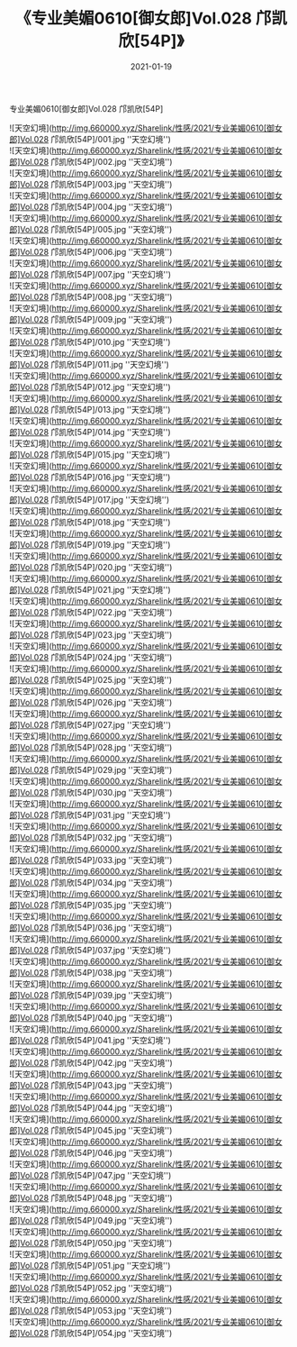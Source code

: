 ﻿---
layout: post
title:  《专业美媚0610[御女郎]Vol.028 邝凯欣[54P]》
date:   2021-01-19
img: http://img.660000.xyz/Sharelink/性感/2021/专业美媚0610[御女郎]Vol.028 邝凯欣[54P]/000.jpg
categories: [美女, 性感, 泳衣]
---

专业美媚0610[御女郎]Vol.028 邝凯欣[54P]



![天空幻境](http://img.660000.xyz/Sharelink/性感/2021/专业美媚0610[御女郎]Vol.028 邝凯欣[54P]/001.jpg ''天空幻境'') <br>
![天空幻境](http://img.660000.xyz/Sharelink/性感/2021/专业美媚0610[御女郎]Vol.028 邝凯欣[54P]/002.jpg ''天空幻境'') <br>
![天空幻境](http://img.660000.xyz/Sharelink/性感/2021/专业美媚0610[御女郎]Vol.028 邝凯欣[54P]/003.jpg ''天空幻境'') <br>
![天空幻境](http://img.660000.xyz/Sharelink/性感/2021/专业美媚0610[御女郎]Vol.028 邝凯欣[54P]/004.jpg ''天空幻境'') <br>
![天空幻境](http://img.660000.xyz/Sharelink/性感/2021/专业美媚0610[御女郎]Vol.028 邝凯欣[54P]/005.jpg ''天空幻境'') <br>
![天空幻境](http://img.660000.xyz/Sharelink/性感/2021/专业美媚0610[御女郎]Vol.028 邝凯欣[54P]/006.jpg ''天空幻境'') <br>
![天空幻境](http://img.660000.xyz/Sharelink/性感/2021/专业美媚0610[御女郎]Vol.028 邝凯欣[54P]/007.jpg ''天空幻境'') <br>
![天空幻境](http://img.660000.xyz/Sharelink/性感/2021/专业美媚0610[御女郎]Vol.028 邝凯欣[54P]/008.jpg ''天空幻境'') <br>
![天空幻境](http://img.660000.xyz/Sharelink/性感/2021/专业美媚0610[御女郎]Vol.028 邝凯欣[54P]/009.jpg ''天空幻境'') <br>
![天空幻境](http://img.660000.xyz/Sharelink/性感/2021/专业美媚0610[御女郎]Vol.028 邝凯欣[54P]/010.jpg ''天空幻境'') <br>
![天空幻境](http://img.660000.xyz/Sharelink/性感/2021/专业美媚0610[御女郎]Vol.028 邝凯欣[54P]/011.jpg ''天空幻境'') <br>
![天空幻境](http://img.660000.xyz/Sharelink/性感/2021/专业美媚0610[御女郎]Vol.028 邝凯欣[54P]/012.jpg ''天空幻境'') <br>
![天空幻境](http://img.660000.xyz/Sharelink/性感/2021/专业美媚0610[御女郎]Vol.028 邝凯欣[54P]/013.jpg ''天空幻境'') <br>
![天空幻境](http://img.660000.xyz/Sharelink/性感/2021/专业美媚0610[御女郎]Vol.028 邝凯欣[54P]/014.jpg ''天空幻境'') <br>
![天空幻境](http://img.660000.xyz/Sharelink/性感/2021/专业美媚0610[御女郎]Vol.028 邝凯欣[54P]/015.jpg ''天空幻境'') <br>
![天空幻境](http://img.660000.xyz/Sharelink/性感/2021/专业美媚0610[御女郎]Vol.028 邝凯欣[54P]/016.jpg ''天空幻境'') <br>
![天空幻境](http://img.660000.xyz/Sharelink/性感/2021/专业美媚0610[御女郎]Vol.028 邝凯欣[54P]/017.jpg ''天空幻境'') <br>
![天空幻境](http://img.660000.xyz/Sharelink/性感/2021/专业美媚0610[御女郎]Vol.028 邝凯欣[54P]/018.jpg ''天空幻境'') <br>
![天空幻境](http://img.660000.xyz/Sharelink/性感/2021/专业美媚0610[御女郎]Vol.028 邝凯欣[54P]/019.jpg ''天空幻境'') <br>
![天空幻境](http://img.660000.xyz/Sharelink/性感/2021/专业美媚0610[御女郎]Vol.028 邝凯欣[54P]/020.jpg ''天空幻境'') <br>
![天空幻境](http://img.660000.xyz/Sharelink/性感/2021/专业美媚0610[御女郎]Vol.028 邝凯欣[54P]/021.jpg ''天空幻境'') <br>
![天空幻境](http://img.660000.xyz/Sharelink/性感/2021/专业美媚0610[御女郎]Vol.028 邝凯欣[54P]/022.jpg ''天空幻境'') <br>
![天空幻境](http://img.660000.xyz/Sharelink/性感/2021/专业美媚0610[御女郎]Vol.028 邝凯欣[54P]/023.jpg ''天空幻境'') <br>
![天空幻境](http://img.660000.xyz/Sharelink/性感/2021/专业美媚0610[御女郎]Vol.028 邝凯欣[54P]/024.jpg ''天空幻境'') <br>
![天空幻境](http://img.660000.xyz/Sharelink/性感/2021/专业美媚0610[御女郎]Vol.028 邝凯欣[54P]/025.jpg ''天空幻境'') <br>
![天空幻境](http://img.660000.xyz/Sharelink/性感/2021/专业美媚0610[御女郎]Vol.028 邝凯欣[54P]/026.jpg ''天空幻境'') <br>
![天空幻境](http://img.660000.xyz/Sharelink/性感/2021/专业美媚0610[御女郎]Vol.028 邝凯欣[54P]/027.jpg ''天空幻境'') <br>
![天空幻境](http://img.660000.xyz/Sharelink/性感/2021/专业美媚0610[御女郎]Vol.028 邝凯欣[54P]/028.jpg ''天空幻境'') <br>
![天空幻境](http://img.660000.xyz/Sharelink/性感/2021/专业美媚0610[御女郎]Vol.028 邝凯欣[54P]/029.jpg ''天空幻境'') <br>
![天空幻境](http://img.660000.xyz/Sharelink/性感/2021/专业美媚0610[御女郎]Vol.028 邝凯欣[54P]/030.jpg ''天空幻境'') <br>
![天空幻境](http://img.660000.xyz/Sharelink/性感/2021/专业美媚0610[御女郎]Vol.028 邝凯欣[54P]/031.jpg ''天空幻境'') <br>
![天空幻境](http://img.660000.xyz/Sharelink/性感/2021/专业美媚0610[御女郎]Vol.028 邝凯欣[54P]/032.jpg ''天空幻境'') <br>
![天空幻境](http://img.660000.xyz/Sharelink/性感/2021/专业美媚0610[御女郎]Vol.028 邝凯欣[54P]/033.jpg ''天空幻境'') <br>
![天空幻境](http://img.660000.xyz/Sharelink/性感/2021/专业美媚0610[御女郎]Vol.028 邝凯欣[54P]/034.jpg ''天空幻境'') <br>
![天空幻境](http://img.660000.xyz/Sharelink/性感/2021/专业美媚0610[御女郎]Vol.028 邝凯欣[54P]/035.jpg ''天空幻境'') <br>
![天空幻境](http://img.660000.xyz/Sharelink/性感/2021/专业美媚0610[御女郎]Vol.028 邝凯欣[54P]/036.jpg ''天空幻境'') <br>
![天空幻境](http://img.660000.xyz/Sharelink/性感/2021/专业美媚0610[御女郎]Vol.028 邝凯欣[54P]/037.jpg ''天空幻境'') <br>
![天空幻境](http://img.660000.xyz/Sharelink/性感/2021/专业美媚0610[御女郎]Vol.028 邝凯欣[54P]/038.jpg ''天空幻境'') <br>
![天空幻境](http://img.660000.xyz/Sharelink/性感/2021/专业美媚0610[御女郎]Vol.028 邝凯欣[54P]/039.jpg ''天空幻境'') <br>
![天空幻境](http://img.660000.xyz/Sharelink/性感/2021/专业美媚0610[御女郎]Vol.028 邝凯欣[54P]/040.jpg ''天空幻境'') <br>
![天空幻境](http://img.660000.xyz/Sharelink/性感/2021/专业美媚0610[御女郎]Vol.028 邝凯欣[54P]/041.jpg ''天空幻境'') <br>
![天空幻境](http://img.660000.xyz/Sharelink/性感/2021/专业美媚0610[御女郎]Vol.028 邝凯欣[54P]/042.jpg ''天空幻境'') <br>
![天空幻境](http://img.660000.xyz/Sharelink/性感/2021/专业美媚0610[御女郎]Vol.028 邝凯欣[54P]/043.jpg ''天空幻境'') <br>
![天空幻境](http://img.660000.xyz/Sharelink/性感/2021/专业美媚0610[御女郎]Vol.028 邝凯欣[54P]/044.jpg ''天空幻境'') <br>
![天空幻境](http://img.660000.xyz/Sharelink/性感/2021/专业美媚0610[御女郎]Vol.028 邝凯欣[54P]/045.jpg ''天空幻境'') <br>
![天空幻境](http://img.660000.xyz/Sharelink/性感/2021/专业美媚0610[御女郎]Vol.028 邝凯欣[54P]/046.jpg ''天空幻境'') <br>
![天空幻境](http://img.660000.xyz/Sharelink/性感/2021/专业美媚0610[御女郎]Vol.028 邝凯欣[54P]/047.jpg ''天空幻境'') <br>
![天空幻境](http://img.660000.xyz/Sharelink/性感/2021/专业美媚0610[御女郎]Vol.028 邝凯欣[54P]/048.jpg ''天空幻境'') <br>
![天空幻境](http://img.660000.xyz/Sharelink/性感/2021/专业美媚0610[御女郎]Vol.028 邝凯欣[54P]/049.jpg ''天空幻境'') <br>
![天空幻境](http://img.660000.xyz/Sharelink/性感/2021/专业美媚0610[御女郎]Vol.028 邝凯欣[54P]/050.jpg ''天空幻境'') <br>
![天空幻境](http://img.660000.xyz/Sharelink/性感/2021/专业美媚0610[御女郎]Vol.028 邝凯欣[54P]/051.jpg ''天空幻境'') <br>
![天空幻境](http://img.660000.xyz/Sharelink/性感/2021/专业美媚0610[御女郎]Vol.028 邝凯欣[54P]/052.jpg ''天空幻境'') <br>
![天空幻境](http://img.660000.xyz/Sharelink/性感/2021/专业美媚0610[御女郎]Vol.028 邝凯欣[54P]/053.jpg ''天空幻境'') <br>
![天空幻境](http://img.660000.xyz/Sharelink/性感/2021/专业美媚0610[御女郎]Vol.028 邝凯欣[54P]/054.jpg ''天空幻境'') <br>